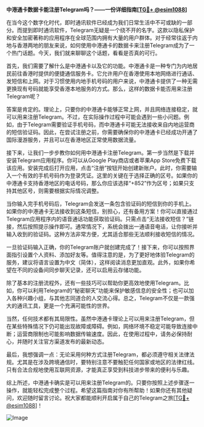 **中港通卡数据卡能注册Telegram吗？——一份详细指南[[TG💪+ @esim1088](https://t.me/s/esim1088)]**

在当今这个数字化时代，即时通讯软件已经成为我们日常生活中不可或缺的一部分。而提到即时通讯软件，Telegram无疑是一个绕不开的名字。这款以隐私保护和安全加密著称的应用程序在全球范围内拥有大量的用户群体。对于经常往返于内地与香港两地的朋友来说，如何使用中港通卡的数据卡来注册Telegram成为了一个热门话题。今天，我们就来聊聊这个话题，看看是否真的可行。

首先，我们需要了解什么是中港通卡以及它的功能。中港通卡是一种专门为内地居民前往香港时提供的便捷通信服务卡。它允许用户在香港使用本地网络进行通话、发短信和上网。对于习惯使用内地手机号码的用户来说，中港通卡提供了一种无需更换现有号码就能享受香港本地服务的方式。那么，这样的数据卡能否用来注册Telegram呢？

答案是肯定的。理论上，只要你的中港通卡能够正常上网，并且网络连接稳定，就可以用来注册Telegram。不过，在实际操作过程中可能会遇到一些小问题。例如，由于Telegram需要验证手机号码，而中港通卡可能无法接收来自内地运营商的短信验证码。因此，在尝试注册之前，你需要确保你的中港通卡已经成功开通了国际漫游服务，并且可以在香港地区正常使用数据流量。

接下来，让我们一步步教你如何用中港通卡注册Telegram。第一步当然是下载并安装Telegram应用程序。你可以从Google Play商店或者苹果App Store免费下载该应用。安装完成后打开应用，点击“注册”按钮开始创建新账户。此时，你需要输入一个有效的手机号码作为登录凭证。这里的关键在于选择正确的区号。如果你的中港通卡支持香港地区的电话号码，那么你应该选择“+852”作为区号；如果只支持其他区号，则需要根据实际情况调整。

当你输入完手机号码后，Telegram会发送一条包含验证码的短信到你的手机上。如果你的中港通卡无法接收到这条短信，别担心，还有备用方案！你可以直接通过Telegram应用程序内的语音通话功能获取验证码。只需点击“无法接收短信？”链接，然后按照提示操作即可。通常情况下，系统会拨出一通语音电话，让你接听并输入收到的验证码。这种方法非常方便，尤其适合那些无法顺利接收短信的情况。

一旦验证码输入正确，你的Telegram账户就创建完成了！接下来，你可以按照界面指引设置个人资料、添加好友等。值得注意的是，为了更好地体验Telegram的服务，建议将语言设置为中文（简体），这样阅读消息更加直观。此外，如果你希望在不同的设备间同步聊天记录，还可以启用云存储功能。

除了基本的注册流程外，还有一些技巧可以帮助你更高效地使用Telegram。比如，你可以利用Telegram的“秘密聊天”功能来保护敏感信息的安全性；也可以加入各种兴趣小组，与其他志同道合的人交流心得。总之，Telegram不仅是一款强大的通讯工具，更是一个充满可能性的世界。

当然，任何技术都有其局限性。虽然中港通卡理论上可以用来注册Telegram，但在某些特殊情况下仍可能出现故障或障碍。例如，网络环境不稳定可能导致连接中断；运营商限制也可能影响数据传输速度。因此，在使用过程中，请务必保持耐心，并随时关注官方渠道发布的最新动态。

最后，我想强调一点：无论采用何种方式注册Telegram，都必须遵守相关法律法规。尤其是在涉及跨境通信时，要特别注意不要触犯任何国家或地区的法律红线。只有合法合规地使用互联网资源，才能真正享受到科技进步带来的便利与乐趣。

综上所述，中港通卡确实是可以用来注册Telegram的。只要你按照上述步骤逐一操作，就能轻松完成整个过程。希望这篇指南对你有所帮助！如果你还有其他疑问，欢迎随时留言讨论。祝大家都能顺利开启属于自己的Telegram之旅[[TG💪+ @esim1088](https://t.me/s/esim1088)]！

![Image](https://i.postimg.cc/4NQfJmqS/Snipaste-2025-05-13-00-14-12.png)